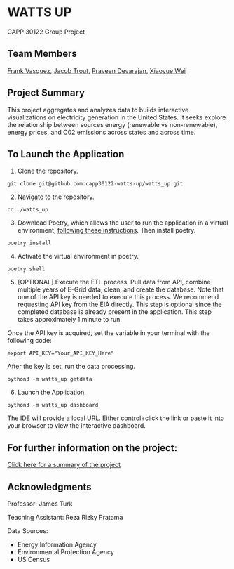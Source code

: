 # WATTS UP
CAPP 30122 Group Project

## Team Members
[Frank Vasquez](https://github.com/frankvasquez7), [Jacob Trout](https://github.com/jacobtrout), [Praveen Devarajan](https://github.com/pravchand), [Xiaoyue Wei](https://github.com/Wxy-23)

## Project Summary
This project aggregates and analyzes data to builds interactive visualizations on electricity generation in the United States. It seeks explore the relationship between sources energy (renewable vs non-renewable), energy prices, and C02 emissions across states and across time.

## To Launch the Application

1. Clone the repository.
```
git clone git@github.com:capp30122-watts-up/watts_up.git
```

2. Navigate to the repository.
```
cd ./watts_up
```
3. Download Poetry, which allows the user to run the application in a virtual environment, [following these instructions](https://python-poetry.org/docs/). Then install poetry.
```
poetry install
```
4. Activate the virtual environment in poetry.
```
poetry shell
```
5. [OPTIONAL] Execute the ETL process. Pull data from API, combine multiple years of E-Grid data, clean, and create the database. Note that one of the API key is needed to execute this process. We recommend requesting API key from the EIA directly. This step is optional since the completed database is already present in the application. This step takes approximately 1 minute to run.

Once the API key is acquired, set the variable in your terminal with the following code:
```
export API_KEY="Your_API_KEY_Here"
```
After the key is set, run the data processing.
```
python3 -m watts_up getdata
```
6. Launch the Application.
```
python3 -m watts_up dashboard
```
The IDE will provide a local URL. Either control+click the link or paste it into your browser to view the interactive dashboard.

## For further information on the project:

[Click here for a summary of the project](https://github.com/capp30122-watts-up/watts_up/tree/main/watts_up/documentation/proj-paper.pdf)

## Acknowledgments

Professor: James Turk

Teaching Assistant: Reza Rizky Pratama 

Data Sources:
- Energy Information Agency
- Environmental Protection Agency 
- US Census

